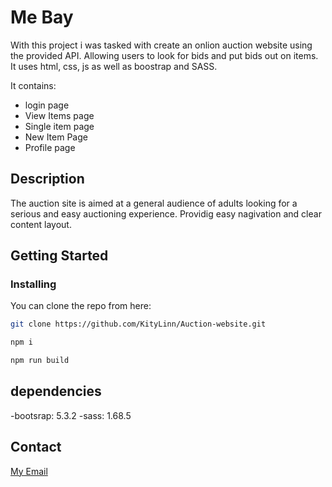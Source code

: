 # Me Bay
With this project i was tasked with create an onlion auction website using the provided API. Allowing users to look for bids and put bids out on items. It uses html, css, js as well as boostrap and SASS.


It contains:

- login page
- View Items page
- Single item page
- New Item Page
- Profile page

## Description

The auction site is aimed at a general audience of adults looking for a serious and easy auctioning experience. Providig easy nagivation and clear content layout.



## Getting Started

### Installing

You can clone the repo from here:

```bash
git clone https://github.com/KityLinn/Auction-website.git
```
```sh
npm i
```
```sh
npm run build
```

## dependencies
-bootsrap: 5.3.2
-sass: 1.68.5



## Contact

[My Email](LinVik27260@stud.noroff.no)